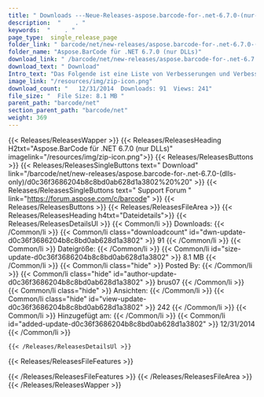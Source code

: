 ```yaml
---
title: " Downloads ---Neue-Releases-aspose.barcode-for-.net-6.7.0-(nur-dlls) . "
description:  "    . " 
keywords:  "    . " 
page_type:  single_release_page
folder_link: " barcode/net/new-releases/aspose.barcode-for-.net-6.7.0-(dlls-only)/"
folder_name: "Aspose.BarCode für .NET 6.7.0 (nur DLLs)"
download_link: " /barcode/net/new-releases/aspose.barcode-for-.net-6.7.0-(dlls-only)/d0c36f3686204b8c8bd0ab628d1a3802"
download_text: " Download"
Intro_text: "Das Folgende ist eine Liste von Verbesserungen und Verbesserungen und Änderungen in dieser Beziehung ..."
image_link: "/resources/img/zip-icon.png"
download_count: "   12/31/2014  Downloads: 91  Views: 241"
file_size: "  File Size: 8.1 MB "
parent_path: "barcode/net"
section_parent_path: "barcode/net"
weight: 369
---
```


{{< Releases/ReleasesWapper >}}
  {{< Releases/ReleasesHeading H2txt="Aspose.BarCode für .NET 6.7.0 (nur DLLs)" imagelink="/resources/img/zip-icon.png">}}
  {{< Releases/ReleasesButtons >}}
    {{< Releases/ReleasesSingleButtons text=" Download" link="/barcode/net/new-releases/aspose.barcode-for-.net-6.7.0-(dlls-only)/d0c36f3686204b8c8bd0ab628d1a3802%20%20" >}}
    {{< Releases/ReleasesSingleButtons text=" Support Forum " link="https://forum.aspose.com/c/barcode" >}}
  {{< Releases/ReleasesButtons >}}
  {{< Releases/ReleasesFileArea >}}
    {{< Releases/ReleasesHeading h4txt="Dateidetails">}}
    {{< Releases/ReleasesDetailsUl >}}
            {{< Common/li >}} Downloads: {{< /Common/li >}}
      {{< Common/li class="downloadcount" id="dwn-update-d0c36f3686204b8c8bd0ab628d1a3802" >}} 91 {{< /Common/li >}}
      {{< Common/li >}} Dateigröße: {{< /Common/li >}}
      {{< Common/li id="size-update-d0c36f3686204b8c8bd0ab628d1a3802" >}} 8.1 MB {{< /Common/li >}} 
      {{< Common/li  class="hide" >}} Posted By: {{< /Common/li >}} 
      {{< Common/li class="hide" id="author-update-d0c36f3686204b8c8bd0ab628d1a3802" >}} brus07 {{< /Common/li >}}
      {{< Common/li class="hide" >}} Ansichten: {{< /Common/li >}}
      {{< Common/li class="hide" id="view-update-d0c36f3686204b8c8bd0ab628d1a3802" >}} 242 {{< /Common/li >}}
      {{< Common/li >}} Hinzugefügt am: {{< /Common/li >}}
      {{< Common/li id="added-update-d0c36f3686204b8c8bd0ab628d1a3802" >}} 12/31/2014 {{< /Common/li >}} 

    {{< /Releases/ReleasesDetailsUl >}}

  {{< Releases/ReleasesFileFeatures >}}
      
  {{< /Releases/ReleasesFileFeatures >}}
 {{< /Releases/ReleasesFileArea >}}
{{< /Releases/ReleasesWapper >}}



